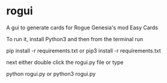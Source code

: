 # rogui
A gui to generate cards for Rogue Genesia's mod Easy Cards

To run it, install Python3 and then from the terminal run

pip install -r requirements.txt
or
pip3 install -r requirements.txt

next either double click the rogui.py file or type

python rogui.py
or
python3 rogui.py
